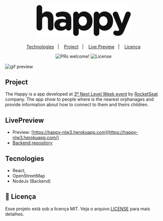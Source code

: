 <h1 align="center">
    <img alt="Happy" title="Happy" src=".github/logo.svg" />
</h1>

<p align="center">
  <a href="#-Technologies">Technologies</a>&nbsp;&nbsp;&nbsp;|&nbsp;&nbsp;&nbsp;
  <a href="#-Project">Project</a>&nbsp;&nbsp;&nbsp;|&nbsp;&nbsp;&nbsp;
  <a href="#-LivePreview">Live Preview</a>&nbsp;&nbsp;&nbsp;|&nbsp;&nbsp;&nbsp;
  <a href="#memo-licença">Licença</a>
</p>

<p align="center">
 <img src="https://img.shields.io/static/v1?label=PRs&message=welcome&color=15C3D6&labelColor=000000" alt="PRs welcome!" />

<img alt="License" src="https://img.shields.io/static/v1?label=license&message=MIT&color=15C3D6&labelColor=000000">
</p>

<img align="center" alt="gif preview" width="800" src="https://media.giphy.com/media/YrbFN1e0U8UY6SR2KV/giphy.gif" />

## Project

The Happy is a app developed at [3º Next Level Week event](https://nextlevelweek.com/) by [RocketSeat](https://rocketseat.com.br/) company.
The app show to people where is the nearest orphanages and provide information about how to connect to them and theirs children.

## LivePreview

- Preview: [https://happy-nlw3.herokuapp.com](https://happy-nlw3.herokuapp.com/)
- [Backend repository](https://github.com/getJv/nlw-3-backend)

## Tecnologies

- React,
- OpenStreetMap
- NodeJs (Backend)

## :memo: Licença

Esse projeto está sob a licença MIT. Veja o arquivo [LICENSE](LICENSE.md) para mais detalhes.
